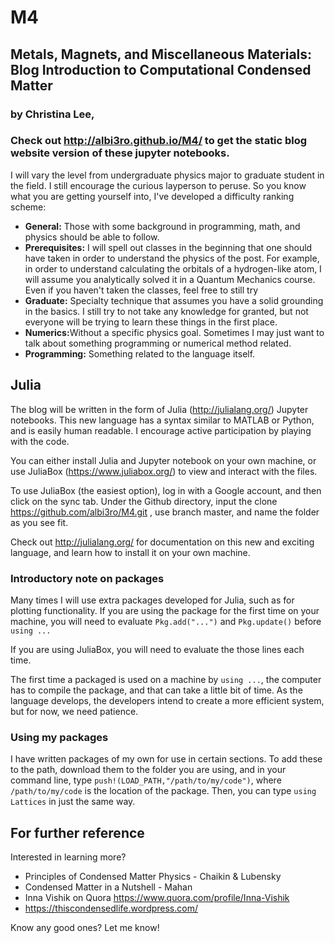 # M4
## Metals, Magnets, and Miscellaneous Materials: Blog Introduction to Computational Condensed Matter

### by Christina Lee,

### Check out http://albi3ro.github.io/M4/ to get the static blog website version of these jupyter notebooks.



I will vary the level from undergraduate physics major to graduate student in the field.  I still encourage the curious layperson to peruse.  So you know what you are getting yourself into, I've developed a difficulty ranking scheme:

* <b>General:</b> Those with some background in programming, math, and physics should be able to follow.
* <b>Prerequisites:</b> I will spell out classes in the beginning that one should have taken
    in order to understand the physics of the post.  For example, in order to understand calculating
    the orbitals of a hydrogen-like atom, I will assume you analytically solved it in a Quantum Mechanics course.
    Even if you haven't taken  the classes, feel free to still try
* <b>Graduate:</b> Specialty technique that assumes you have a solid grounding in the basics.  I still try to not take any knowledge for granted, but not everyone will be trying to learn these things in the first place.
* <b>Numerics:</b>Without a specific physics goal.  Sometimes I may just want to talk about something programming or
    numerical method related.
* <b>Programming:</b> Something related to the language itself.

## Julia

The blog will be written in the form of Julia (http://julialang.org/) Jupyter notebooks. This new language has a syntax similar to MATLAB or Python, and is easily human readable.  I encourage active participation by playing with the code.

You can either install Julia and Jupyter notebook on your own machine, or use JuliaBox (https://www.juliabox.org/) to view and interact with the files.

To use JuliaBox (the easiest option), log in with a Google account, and then click on the sync tab.  Under the Github directory, input the clone https://github.com/albi3ro/M4.git , use branch master, and name the folder as you see fit.

Check out http://julialang.org/ for documentation on this new and exciting language, and learn how to install it on your own machine.

### Introductory note on packages
Many times I will use extra packages developed for Julia, such as for plotting functionality. If you are using the package for the first time on your machine, you will need to evaluate `Pkg.add("...")` and `Pkg.update()` before `using ...`

If you are using JuliaBox, you will need to evaluate the those lines each time.

The first time a packaged is used on a machine by `using ...`, the computer has to compile the package, and that can take a little bit of time.  As the language develops, the developers intend to create a more efficient system, but for now, we need patience.

### Using my packages
I have written packages of my own for use in certain sections.  To add these to the path, download them to the folder you are using, and in your command line, type `push!(LOAD_PATH,"/path/to/my/code")`, where `/path/to/my/code` is the location of the package.  Then, you can type `using Lattices` in just the same way.    

## For further reference
Interested in learning more?

* Principles of Condensed Matter Physics - Chaikin & Lubensky
* Condensed Matter in a Nutshell - Mahan
* Inna Vishik on Quora https://www.quora.com/profile/Inna-Vishik
* https://thiscondensedlife.wordpress.com/

Know any good ones? Let me know!
